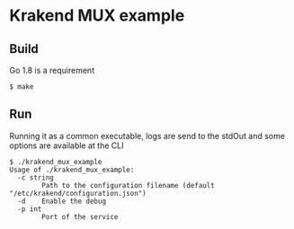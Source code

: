 Krakend MUX example
====

## Build

Go 1.8 is a requirement

	$ make

## Run

Running it as a common executable, logs are send to the stdOut and some options are available at the CLI

	$ ./krakend_mux_example
	Usage of ./krakend_mux_example:
	  -c string
	    	Path to the configuration filename (default "/etc/krakend/configuration.json")
	  -d	Enable the debug
	  -p int
	    	Port of the service
